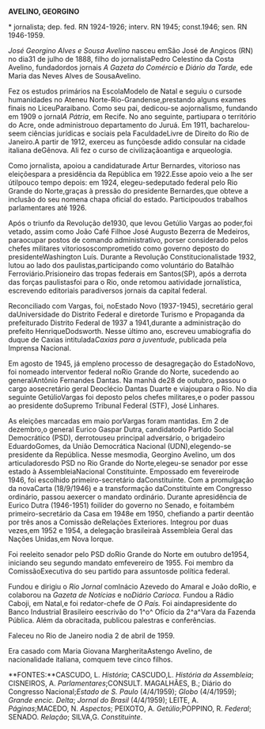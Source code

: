 **AVELINO, GEORGINO**

\* jornalista; dep. fed. RN 1924-1926; interv. RN 1945; const.1946; sen.
RN 1946-1959.

*José Georgino Alves e Sousa Avelino* nasceu emSão José de Angicos (RN)
no dia31 de julho de 1888, filho do jornalistaPedro Celestino da Costa
Avelino, fundadordos jornais *A Gazeta do Comércio* e *Diário da Tarde,*
ede Maria das Neves Alves de SousaAvelino.

Fez os estudos primários na EscolaModelo de Natal e seguiu o cursode
humanidades no Ateneu Norte-Rio-Grandense,prestando alguns exames finais
no LiceuParaibano. Como seu pai, dedicou-se aojornalismo, fundando em
1909 o jornal*A Pátria*, em Recife. No ano seguinte, partiupara o
território do Acre, onde administrouo departamento do Juruá. Em 1911,
bacharelou-seem ciências jurídicas e sociais pela FaculdadeLivre de
Direito do Rio de Janeiro.A partir de 1912, exerceu as funçõesde adido
consular na cidade italiana deGênova. Ali fez o curso de
civilizaçãoantiga e arqueologia.

Como jornalista, apoiou a candidaturade Artur Bernardes, vitorioso nas
eleiçõespara a presidência da República em 1922.Esse apoio veio a lhe
ser útilpouco tempo depois: em 1924, elegeu-sedeputado federal pelo Rio
Grande do Norte,graças à pressão do presidente Bernardes,que obteve a
inclusão do seu nomena chapa oficial do estado. Participoudos trabalhos
parlamentares até 1926.

Após o triunfo da Revolução de1930, que levou Getúlio Vargas ao
poder,foi vetado, assim como João Café Filhoe José Augusto Bezerra de
Medeiros, paraocupar postos de comando administrativo, porser
considerado pelos chefes militares vitoriososcomprometido como governo
deposto do presidenteWashington Luís. Durante a Revolução
Constitucionalistade 1932, lutou ao lado dos paulistas,participando como
voluntário do Batalhão Ferroviário.Prisioneiro das tropas federais em
Santos(SP), após a derrota das forças paulistasfoi para o Rio, onde
retomou aatividade jornalística, escrevendo editoriais paradiversos
jornais da capital federal.

Reconciliado com Vargas, foi, noEstado Novo (1937-1945), secretário
geral daUniversidade do Distrito Federal e diretorde Turismo e
Propaganda da prefeiturado Distrito Federal de 1937 a 1941,durante a
administração do prefeito HenriqueDodsworth. Nesse último ano, escreveu
umabiografia do duque de Caxias intitulada*Caxias para a juventude*,
publicada pela Imprensa Nacional.

Em agosto de 1945, já empleno processo de desagregação do EstadoNovo,
foi nomeado interventor federal noRio Grande do Norte, sucedendo ao
generalAntônio Fernandes Dantas. Na manhã de28 de outubro, passou o
cargo aosecretário geral Deoclécio Dantas Duarte e viajoupara o Rio. No
dia seguinte GetúlioVargas foi deposto pelos chefes militares,e o poder
passou ao presidente doSupremo Tribunal Federal (STF), José Linhares.

As eleições marcadas em maio porVargas foram mantidas. Em 2 de
dezembro,o general Eurico Gaspar Dutra, candidatodo Partido Social
Democrático (PSD), derrotouseu principal adversário, o brigadeiro
EduardoGomes, da União Democrática Nacional (UDN),elegendo-se presidente
da República. Nesse mesmodia, Georgino Avelino, um dos articuladoresdo
PSD no Rio Grande do Norte,elegeu-se senador por esse estado à
AssembleiaNacional Constituinte. Empossado em fevereirode 1946, foi
escolhido primeiro-secretário daConstituinte. Com a promulgação da
novaCarta (18/9/1946) e a transformação daConstituinte em Congresso
ordinário, passou aexercer o mandato ordinário. Durante apresidência de
Eurico Dutra (1946-1951) foilíder do governo no Senado, e foitambém
primeiro-secretário da Casa em 1948e em 1950, chefiando a partir deentão
por três anos a Comissão deRelações Exteriores. Integrou por duas
vezes,em 1952 e 1954, a delegação brasileiraà Assembleia Geral das
Nações Unidas,em Nova Iorque.

Foi reeleito senador pelo PSD doRio Grande do Norte em outubro de1954,
iniciando seu segundo mandato emfevereiro de 1955. Foi membro da
ComissãoExecutiva do seu partido para assuntosde política federal.

Fundou e dirigiu o *Rio Jornal* comInácio Azevedo do Amaral e João
doRio, e colaborou na *Gazeta de Notícias* e no*Diário Carioca.* Fundou
a Rádio Caboji, em Natal,e foi redator-chefe de *O País.* Foi
aindapresidente do Banco Industrial Brasileiro eescrivão do 1^o^ Ofício
da 2^a^Vara da Fazenda Pública. Além da obracitada, publicou palestras e
conferências.

Faleceu no Rio de Janeiro nodia 2 de abril de 1959.

Era casado com Maria Giovana MargheritaAstengo Avelino, de nacionalidade
italiana, comquem teve cinco filhos.

**FONTES:**CASCUDO, L. *História*; CASCUDO,L. *História da Assembleia*;
CISNEIROS, A. *Parlamentares*;CONSULT. MAGALHÃES, B.; Diário do
Congresso Nacional;*Estado de S. Paulo* (4/4/1959); *Globo* (4/4/1959);
*Grande encic. Delta*; *Jornal do Brasil* (4/4/1959); LEITE, A.
*Páginas*;MACEDO, N. *Aspectos*; PEIXOTO, A. *Getúlio*;POPPINO, R.
*Federal*; SENADO. *Relação*; SILVA,G. *Constituinte*.
